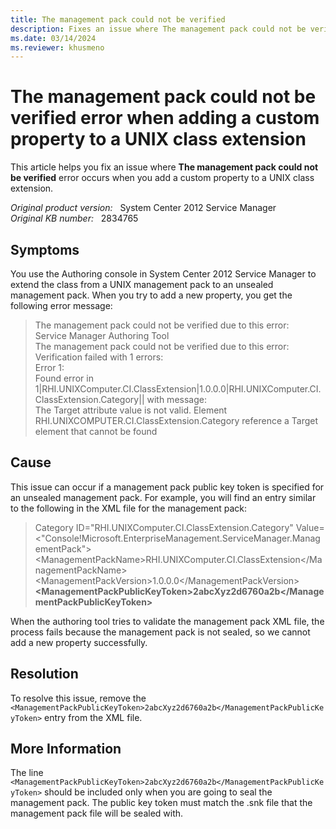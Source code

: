 ```yaml
---
title: The management pack could not be verified 
description: Fixes an issue where The management pack could not be verified error occurs when adding a custom property to a UNIX class extension.
ms.date: 03/14/2024
ms.reviewer: khusmeno
---
```

# The management pack could not be verified error when adding a custom property to a UNIX class extension

This article helps you fix an issue where **The management pack could not be verified** error occurs when you add a custom property to a UNIX class extension.

_Original product version:_ &nbsp; System Center 2012 Service Manager  
_Original KB number:_ &nbsp; 2834765

## Symptoms

You use the Authoring console in System Center 2012 Service Manager to extend the class from a UNIX management pack to an unsealed management pack. When you try to add a new property, you get the following error message:

> The management pack could not be verified due to this error:  
> Service Manager Authoring Tool  
> The management pack could not be verified due to this error:  
> Verification failed with 1 errors:  
> Error 1:  
> Found error in
1|RHI.UNIXComputer.CI.ClassExtension|1.0.0.0|RHI.UNIXComputer.CI.ClassExtension.Category|| with message:  
> The Target attribute value is not valid. Element RHI.UNIXCOMPUTER.CI.ClassExtension.Category reference a Target element that cannot be found

## Cause

This issue can occur if a management pack public key token is specified for an unsealed management pack. For example, you will find an entry similar to the following in the XML file for the management pack:

> Category ID="RHI.UNIXComputer.CI.ClassExtension.Category" Value=\<"Console!Microsoft.EnterpriseManagement.ServiceManager.ManagementPack"> \<ManagementPackName>RHI.UNIXComputer.CI.ClassExtension\</ManagementPackName> \<ManagementPackVersion>1.0.0.0\</ManagementPackVersion> **\<ManagementPackPublicKeyToken>2abcXyz2d6760a2b\</ManagementPackPublicKeyToken>**

When the authoring tool tries to validate the management pack XML file, the process fails because the management pack is not sealed, so we cannot add a new property successfully.

## Resolution

To resolve this issue, remove the `<ManagementPackPublicKeyToken>2abcXyz2d6760a2b</ManagementPackPublicKeyToken>` entry from the XML file.

## More Information

The line `<ManagementPackPublicKeyToken>2abcXyz2d6760a2b</ManagementPackPublicKeyToken>` should be included only when you are going to seal the management pack. The public key token must match the .snk file that the management pack file will be sealed with.
